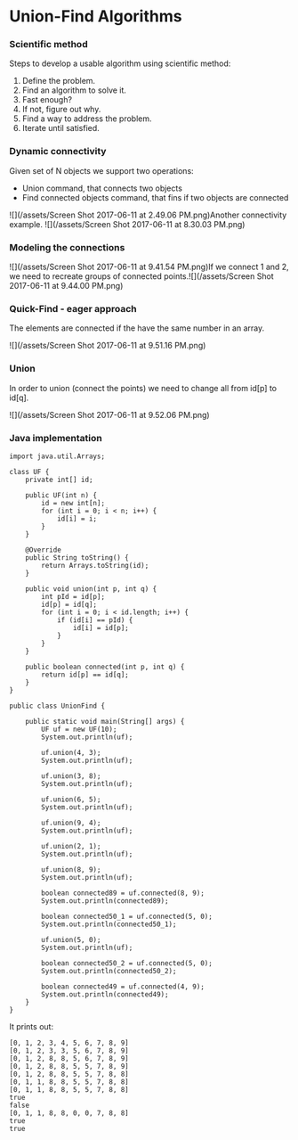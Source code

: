 # Union-Find Algorithms

### Scientific method

Steps to develop a usable algorithm using scientific method:

1. Define the problem.
2. Find an algorithm to solve it.
3. Fast enough?
4. If not, figure out why.
5. Find a way to address the problem.
6. Iterate until satisfied.

### Dynamic connectivity

Given set of N objects we support two operations:

* Union command, that connects two objects
* Find connected objects command, that fins if two objects are connected

![](/assets/Screen Shot 2017-06-11 at 2.49.06 PM.png)Another connectivity example. ![](/assets/Screen Shot 2017-06-11 at 8.30.03 PM.png)

### Modeling the connections

![](/assets/Screen Shot 2017-06-11 at 9.41.54 PM.png)If we connect 1 and 2, we need to recreate groups of connected points.![](/assets/Screen Shot 2017-06-11 at 9.44.00 PM.png)

### Quick-Find - eager approach

The elements are connected if the have the same number in an array.

![](/assets/Screen Shot 2017-06-11 at 9.51.16 PM.png)

### Union

In order to union \(connect the points\) we need to change all from id\[p\] to id\[q\].

![](/assets/Screen Shot 2017-06-11 at 9.52.06 PM.png)

### Java implementation

```
import java.util.Arrays;

class UF {
    private int[] id;

    public UF(int n) {
        id = new int[n];
        for (int i = 0; i < n; i++) {
            id[i] = i;
        }
    }

    @Override
    public String toString() {
        return Arrays.toString(id);
    }

    public void union(int p, int q) {
        int pId = id[p];
        id[p] = id[q];
        for (int i = 0; i < id.length; i++) {
            if (id[i] == pId) {
                id[i] = id[p];
            }
        }
    }

    public boolean connected(int p, int q) {
        return id[p] == id[q];
    }
}

public class UnionFind {

    public static void main(String[] args) {
        UF uf = new UF(10);
        System.out.println(uf);

        uf.union(4, 3);
        System.out.println(uf);

        uf.union(3, 8);
        System.out.println(uf);

        uf.union(6, 5);
        System.out.println(uf);

        uf.union(9, 4);
        System.out.println(uf);

        uf.union(2, 1);
        System.out.println(uf);

        uf.union(8, 9);
        System.out.println(uf);

        boolean connected89 = uf.connected(8, 9);
        System.out.println(connected89);

        boolean connected50_1 = uf.connected(5, 0);
        System.out.println(connected50_1);

        uf.union(5, 0);
        System.out.println(uf);

        boolean connected50_2 = uf.connected(5, 0);
        System.out.println(connected50_2);

        boolean connected49 = uf.connected(4, 9);
        System.out.println(connected49);
    }
}
```

It prints out:

```
[0, 1, 2, 3, 4, 5, 6, 7, 8, 9]
[0, 1, 2, 3, 3, 5, 6, 7, 8, 9]
[0, 1, 2, 8, 8, 5, 6, 7, 8, 9]
[0, 1, 2, 8, 8, 5, 5, 7, 8, 9]
[0, 1, 2, 8, 8, 5, 5, 7, 8, 8]
[0, 1, 1, 8, 8, 5, 5, 7, 8, 8]
[0, 1, 1, 8, 8, 5, 5, 7, 8, 8]
true
false
[0, 1, 1, 8, 8, 0, 0, 7, 8, 8]
true
true
```



